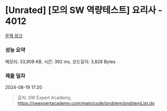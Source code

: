 # [Unrated] [모의 SW 역량테스트] 요리사 - 4012 

[문제 링크](https://swexpertacademy.com/main/code/problem/problemDetail.do?contestProbId=AWIeUtVakTMDFAVH) 

### 성능 요약

메모리: 33,908 KB, 시간: 392 ms, 코드길이: 3,828 Bytes

### 제출 일자

2024-08-19 17:20



> 출처: SW Expert Academy, https://swexpertacademy.com/main/code/problem/problemList.do